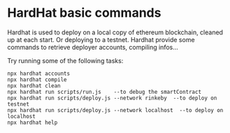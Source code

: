 # HardHat basic commands

Hardhat is used to deploy on a local copy of ethereum blockchain, cleaned up at each start. Or deploying to a testnet.
Hardhat provide some commands to retrieve deployer accounts, compiling infos...

Try running some of the following tasks:

```shell
npx hardhat accounts
npx hardhat compile
npx hardhat clean
npx hardhat run scripts/run.js    --to debug the smartContract
npx hardhat run scripts/deploy.js --network rinkeby  --to deploy on testnet
npx hardhat run scripts/deploy.js --network localhost  --to deploy on localhost
npx hardhat help
```
